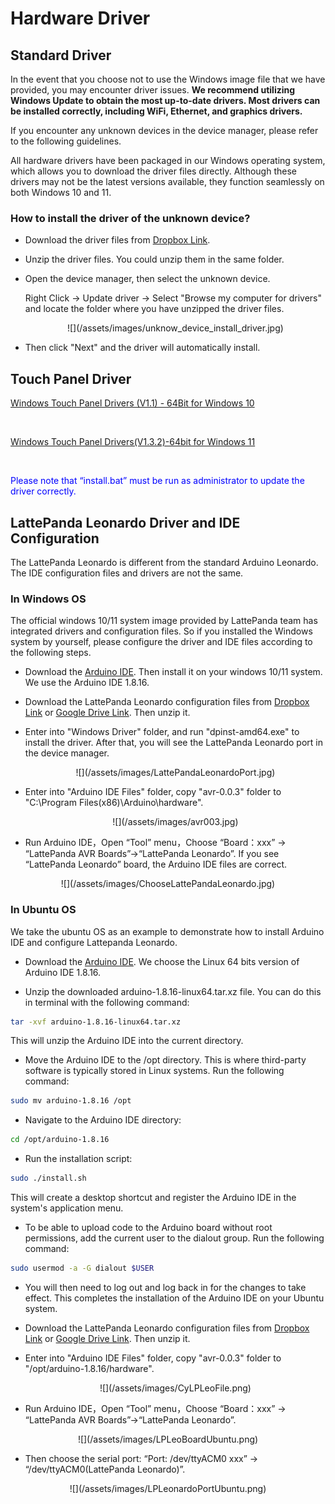 # Hardware Driver

## Standard Driver
In the event that you choose not to use the Windows image file that we have provided, you may encounter driver issues. **We recommend utilizing Windows Update to obtain the most up-to-date drivers. Most drivers can be installed correctly, including WiFi, Ethernet, and graphics drivers.**

If you encounter any unknown devices in the device manager, please refer to the following guidelines.

All hardware drivers have been packaged in our Windows operating system, which allows you to download the driver files directly. Although these drivers may not be the latest versions available, they function seamlessly on both Windows 10 and 11.

### How to install the driver of the unknown device?

  * Download the driver files from [Dropbox Link](https://www.dropbox.com/scl/fo/jk3rml54hw39f5f0f598x/h?dl=0&rlkey=zkbshxpnha6bhijv1n2ksw6yz).
  
  * Unzip the driver files. You could unzip them in the same folder.
  
  * Open the device manager, then select the unknown device. 

    Right Click -> Update driver -> Select "Browse my computer for drivers" and locate the folder where you have unzipped the driver files.
  
    <center>![](/assets/images/unknow_device_install_driver.jpg)</center>
  
  * Then click "Next" and the driver will automatically install.



## Touch Panel Driver

[Windows Touch Panel Drivers (V1.1) - 64Bit for Windows 10](https://github.com/LattePandaTeam/LattePanda-Win10-Software/raw/master/Drivers/4G64GB_Drivers/Touch/64%20bit%20GoodixTouchDriver%20v1.1.rar)

<br>

[Windows Touch Panel Drivers(V1.3.2)-64bit for Windows 11](https://raw.githubusercontent.com/LattePandaTeam/LattePanda-Win10-Software/master/Drivers/4G64GB_Drivers/Touch/Goodix%20Touch%20HID(Win11).zip)

<br>

<font color="blue">Please note that “install.bat” must be run as administrator to update the driver correctly.</font>

## LattePanda Leonardo Driver and IDE Configuration

The LattePanda Leonardo is different from the standard Arduino Leonardo. The IDE configuration files and drivers are not the same. 

### In Windows OS

The official windows 10/11 system image provided by LattePanda team has integrated drivers and configuration files. So if you installed the Windows system by yourself, please configure the driver and IDE files according to the following steps.

* Download the [Arduino IDE](https://www.arduino.cc/en/software/OldSoftwareReleases). Then install it on your windows 10/11 system. We use the Arduino IDE 1.8.16.

* Download the LattePanda Leonardo configuration files from [Dropbox Link](https://www.dropbox.com/s/2s60p70v6ewmkbh/LattePanda%20Leonardo%20Configuration%20Files.zip?dl=0) or [Google Drive Link](https://drive.google.com/file/d/1rfrUShz9Y8ZYq2rywhecdoYYGGes5IEM/view?usp=sharing). Then unzip it.

* Enter into "Windows Driver" folder, and run "dpinst-amd64.exe" to install the driver. After that, you will see the LattePanda Leonardo port in the device manager.

    <center>![](/assets/images/LattePandaLeonardoPort.jpg)</center>

* Enter into "Arduino IDE Files" folder, copy "avr-0.0.3" folder to "C:\Program Files(x86)\Arduino\hardware". 

  <center>![](/assets/images/avr003.jpg)</center>

* Run  Arduino IDE，Open “Tool” menu，Choose “Board：xxx” -> “LattePanda AVR Boards”->“LattePanda Leonardo”. If you see  “LattePanda Leonardo” board, the Arduino IDE files are correct.

<center>![](/assets/images/ChooseLattePandaLeonardo.jpg)</center>

### In Ubuntu OS

We take the ubuntu OS as an example to demonstrate how to install Arduino IDE and configure Lattepanda Leonardo. 

* Download the [Arduino IDE](https://www.arduino.cc/en/software/OldSoftwareReleases). We choose the Linux 64 bits version of Arduino IDE 1.8.16.

* Unzip the downloaded arduino-1.8.16-linux64.tar.xz file. You can do this in terminal with the following command:

```bash
tar -xvf arduino-1.8.16-linux64.tar.xz
```
This will unzip the Arduino IDE into the current directory.

* Move the Arduino IDE to the /opt directory. This is where third-party software is typically stored in Linux systems. Run the following command:

```bash
sudo mv arduino-1.8.16 /opt
```

* Navigate to the Arduino IDE directory:

```bash
cd /opt/arduino-1.8.16
```

* Run the installation script:

```bash
sudo ./install.sh
```
This will create a desktop shortcut and register the Arduino IDE in the system's application menu.

* To be able to upload code to the Arduino board without root permissions, add the current user to the dialout group. Run the following command:

```bash
sudo usermod -a -G dialout $USER
```
* You will then need to log out and log back in for the changes to take effect. This completes the installation of the Arduino IDE on your Ubuntu system. 

* Download the LattePanda Leonardo configuration files from [Dropbox Link](https://www.dropbox.com/s/2s60p70v6ewmkbh/LattePanda%20Leonardo%20Configuration%20Files.zip?dl=0) or [Google Drive Link](https://drive.google.com/file/d/1rfrUShz9Y8ZYq2rywhecdoYYGGes5IEM/view?usp=sharing). Then unzip it.

* Enter into "Arduino IDE Files" folder, copy "avr-0.0.3" folder to "/opt/arduino-1.8.16/hardware". 

  <center>![](/assets/images/CyLPLeoFile.png)</center>

* Run  Arduino IDE，Open “Tool” menu，Choose “Board：xxx” -> “LattePanda AVR Boards”->“LattePanda Leonardo”. 

<center>![](/assets/images/LPLeoBoardUbuntu.png)</center>

* Then choose the serial port: “Port: /dev/ttyACM0 xxx” -> “/dev/ttyACM0(LattePanda Leonardo)”.

<center>![](/assets/images/LPLeonardoPortUbuntu.png)</center>